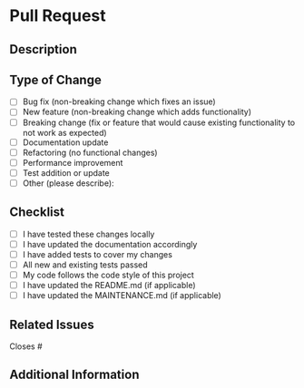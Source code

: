# Pull Request

## Description
<!-- Provide a brief description of the changes in this PR -->

## Type of Change
<!-- Check the appropriate option(s) -->
- [ ] Bug fix (non-breaking change which fixes an issue)
- [ ] New feature (non-breaking change which adds functionality)
- [ ] Breaking change (fix or feature that would cause existing functionality to not work as expected)
- [ ] Documentation update
- [ ] Refactoring (no functional changes)
- [ ] Performance improvement
- [ ] Test addition or update
- [ ] Other (please describe):

## Checklist
<!-- Check the appropriate option(s) -->
- [ ] I have tested these changes locally
- [ ] I have updated the documentation accordingly
- [ ] I have added tests to cover my changes
- [ ] All new and existing tests passed
- [ ] My code follows the code style of this project
- [ ] I have updated the README.md (if applicable)
- [ ] I have updated the MAINTENANCE.md (if applicable)

## Related Issues
<!-- Link to any related issues -->
Closes #

## Additional Information
<!-- Add any other information about the PR here -->
